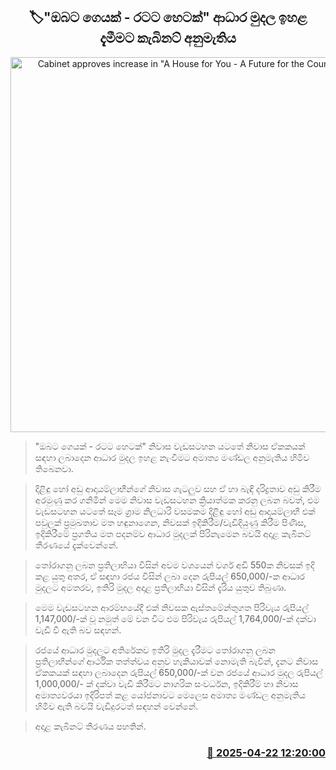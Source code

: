 <p align='center'><b><h2 align='center' title='Cabinet approves increase in "A House for You - A Future for the Country" grant'>🏷"ඔබට ගෙයක් - රටට හෙටක්" ආධාර මුදල ඉහළ දැමීමට කැබිනට් අනුමැතිය</h2></b></p>
<p align='center'><img src='https://helakuru.sgp1.cdn.digitaloceanspaces.com/esana/images/lib/cabinet-updates[1].jpg' width='600' alt='Cabinet approves increase in "A House for You - A Future for the Country" grant'></p>

> "ඔබට ගෙයක් - රටට හෙටක්" නිවාස වැඩසටහන යටතේ නිවාස ඒකකයක් සඳහා ලබාදෙන ආධාර මුදල ඉහළ නැංවීමට අමාත්‍ය මණ්ඩල අනුමැතිය හිමිව තිබෙනවා.

> දිළිඳු හෝ අඩු ආදායම්ලාභීන්ගේ නිවාස ගැටලුව සහ ඒ හා බැඳි දරිද්‍රතාව අඩු කිරීම අරමුණු කර ගනිමින් මෙම නිවාස වැඩසටහන ක්‍රියාත්මක කරනු ලබන බවත්, එම වැඩසටහන යටතේ සෑම ග්‍රාම නිලධාරි වසමකම දිළිඳු හෝ අඩු ආදායම්ලාභී එක් පවුලක් ප්‍රමුඛතාව මත හඳුනාගෙන, නිවසක් ඉදිකිරීම/වැඩිදියුණු කිරීම පිණිස, ඉදිකිරීමේ ප්‍රගතිය මත පදනම්ව ආධාර මුදලක් පිරිනැමෙන බවයි අදාළ කැබිනට් තීරණයේ දැක්වෙන්නේ.

> තෝරාගනු ලබන ප්‍රතිලාභියා විසින් අවම වශයෙන් වර්ග අඩි 550ක නිවසක් ඉදි කළ යුතු අතර, ඒ සඳහා රජය විසින් ලබා දෙන රුපියල් 650,000/-ක ආධාර මුදලට අමතරව, ඉතිරි මුදල අදාළ ප්‍රතිලාභියා විසින් දැරිය යුතුව තිබුණා.

> මෙම වැඩසටහන ආරම්භයේදී එක් නිවසක ඇස්තමේන්තුගත පිරිවැය රුපියල් 1,147,000/-ක් වූ නමුත් මේ වන විට එම පිරිවැය රුපියල් 1,764,000/-ක් දක්වා වැඩි වී ඇති බව සඳහන්.

> රජයේ ආධාර මුදලට අතිරේකව ඉතිරි මුදල දැරීමට තෝරාගනු ලබන ප්‍රතිලාභීන්ගේ ආර්ථික තත්ත්වය අනුව හැකියාවක් නොමැති බැවින්, දැනට නිවාස ඒකකයක් සඳහා ලබාදෙන රුපියල් 650,000/-ක් වන රජයේ ආධාර මුදල රුපියල් 1,000,000/- ක් දක්වා වැඩි කිරීමට නාගරික සංවර්ධන, ඉදිකිරීම් හා නිවාස අමාත්‍යවරයා ඉදිරිපත් කළ යෝජනාවට මෙලෙස අමාත්‍ය මණ්ඩල අනුමැතිය හිමිව ඇති බවයි වැඩිදුරටත් සඳහන් වෙන්නේ.

> අදාළ කැබිනට් තීරණය පහතින්.



<h3 align='right'><a href='https://www.helakuru.lk/esana/p/109410/'>📅 2025-04-22 12:20:00</a></h3>
